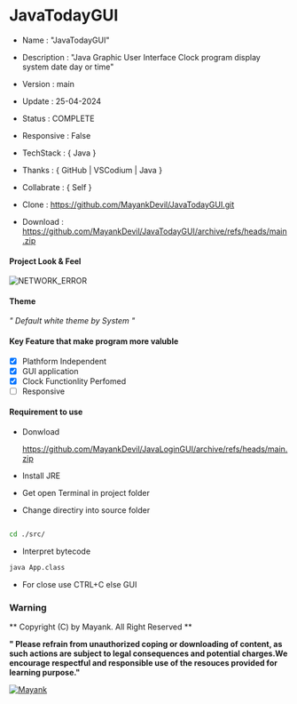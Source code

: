 # JavaTodayGUI

- Name : "JavaTodayGUI"

- Description : "Java Graphic User Interface Clock program display system date day or time"

- Version : main

- Update : 25-04-2024

- Status : COMPLETE

- Responsive : False

- TechStack : { Java }

- Thanks : { GitHub | VSCodium | Java }

- Collabrate : { Self }

- Clone : https://github.com/MayankDevil/JavaTodayGUI.git

- Download : https://github.com/MayankDevil/JavaTodayGUI/archive/refs/heads/main.zip

#### Project Look & Feel

![NETWORK_ERROR](./lib/img/Today.png)

#### Theme

_" Default white theme by System "_

#### Key Feature that make program more valuble

- [x] Plathform Independent
- [x] GUI application
- [x] Clock Functionlity Perfomed
- [ ] Responsive

#### Requirement to use

-  Donwload

   <https://github.com/MayankDevil/JavaLoginGUI/archive/refs/heads/main.zip>
   
-  Install JRE
   
-  Get open Terminal in project folder

-  Change directiry into source folder

```sh

cd ./src/

```

-  Interpret bytecode

```sh
java App.class
```

- For close use CTRL+C else GUI


### Warning

** Copyright (C) by Mayank. All Right Reserved **

__" Please refrain from unauthorized coping or downloading of content, as such actions are subject to legal consequences and potential charges.We encourage respectful and responsible use of the resouces provided for learning purpose."__

[![Mayank](https://img.shields.io/badge/MayankDevil-FF0000?style=for-the-badge&logo=github&logoColor=white)](https://github.com/MayankDevil/)


